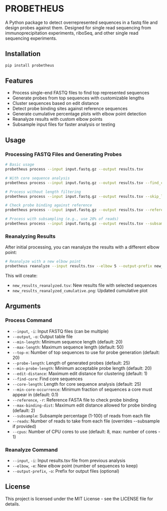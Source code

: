 # PROBETHEUS

A Python package to detect overrepresented sequences in a fastq file and design probes against them. Designed for single read sequencing from immunoprecipitation experiments, riboSeq, and other single read sequencing experiments.

## Installation

```bash
pip install probetheus
```

## Features

- Process single-end FASTQ files to find top represented sequences
- Generate probes from top sequences with customizable lengths
- Cluster sequences based on edit distance
- Detect probe binding sites against reference sequences
- Generate cumulative percentage plots with elbow point detection
- Reanalyze results with custom elbow points
- Subsample input files for faster analysis or testing

## Usage

### Processing FASTQ Files and Generating Probes

```bash
# Basic usage
probetheus process --input input.fastq.gz --output results.tsv

# With core sequence analysis
probetheus process --input input.fastq.gz --output results.tsv --find_core --core_length 25

# Process without length filtering
probetheus process --input input.fastq.gz --output results.tsv --skip_length_filter

# Check probe binding against reference
probetheus process --input input.fastq.gz --output results.tsv --reference ref.fasta --max_binding_dist 2

# Process with subsampling (e.g., use 20% of reads)
probetheus process --input input.fastq.gz --output results.tsv --subsample 20
```

### Reanalyzing Results

After initial processing, you can reanalyze the results with a different elbow point:

```bash
# Reanalyze with a new elbow point
probetheus reanalyze --input results.tsv --elbow 5 --output-prefix new_results
```

This will create:
- `new_results_reanalyzed.tsv`: New results file with selected sequences
- `new_results_reanalyzed_cumulative.png`: Updated cumulative plot

## Arguments

### Process Command
- `--input`, `-i`: Input FASTQ files (can be multiple)
- `--output`, `-o`: Output table file
- `--min-length`: Minimum sequence length (default: 20)
- `--max-length`: Maximum sequence length (default: 50)
- `--top-n`: Number of top sequences to use for probe generation (default: 20)
- `--probe-length`: Length of generated probes (default: 25)
- `--min-probe-length`: Minimum acceptable probe length (default: 20)
- `--edit-distance`: Maximum edit distance for clustering (default: 1)
- `--find-core`: Find core sequences
- `--core-length`: Length for core sequence analysis (default: 25)
- `--min-core-occurrence`: Minimum fraction of sequences a core must appear in (default: 0.1)
- `--reference`, `-r`: Reference FASTA file to check probe binding
- `--max-binding-dist`: Maximum edit distance allowed for probe binding (default: 2)
- `--subsample`: Subsample percentage (1-100) of reads from each file
- `--reads`: Number of reads to take from each file (overrides --subsample if provided)
- `--cpus`: Number of CPU cores to use (default: 8, max: number of cores - 1)

### Reanalyze Command
- `--input`, `-i`: Input results.tsv file from previous analysis
- `--elbow`, `-e`: New elbow point (number of sequences to keep)
- `--output-prefix`, `-o`: Prefix for output files (optional)

## License

This project is licensed under the MIT License - see the LICENSE file for details. 